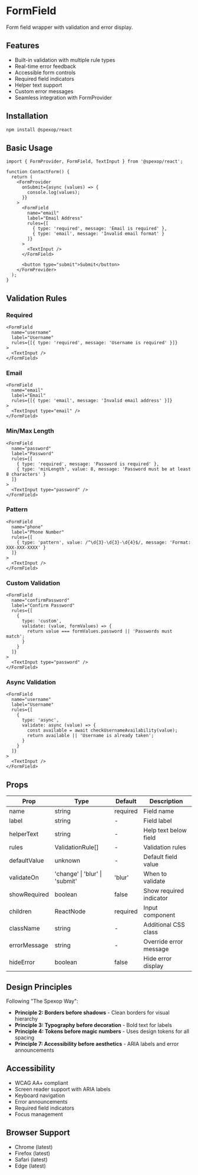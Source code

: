 # FormField

Form field wrapper with validation and error display.

## Features

- Built-in validation with multiple rule types
- Real-time error feedback
- Accessible form controls
- Required field indicators
- Helper text support
- Custom error messages
- Seamless integration with FormProvider

## Installation

```bash
npm install @spexop/react
```

## Basic Usage

```tsx
import { FormProvider, FormField, TextInput } from '@spexop/react';

function ContactForm() {
  return (
    <FormProvider
      onSubmit={async (values) => {
        console.log(values);
      }}
    >
      <FormField
        name="email"
        label="Email Address"
        rules={[
          { type: 'required', message: 'Email is required' },
          { type: 'email', message: 'Invalid email format' }
        ]}
      >
        <TextInput />
      </FormField>
      
      <button type="submit">Submit</button>
    </FormProvider>
  );
}
```

## Validation Rules

### Required

```tsx
<FormField
  name="username"
  label="Username"
  rules={[{ type: 'required', message: 'Username is required' }]}
>
  <TextInput />
</FormField>
```

### Email

```tsx
<FormField
  name="email"
  label="Email"
  rules={[{ type: 'email', message: 'Invalid email address' }]}
>
  <TextInput type="email" />
</FormField>
```

### Min/Max Length

```tsx
<FormField
  name="password"
  label="Password"
  rules={[
    { type: 'required', message: 'Password is required' },
    { type: 'minLength', value: 8, message: 'Password must be at least 8 characters' }
  ]}
>
  <TextInput type="password" />
</FormField>
```

### Pattern

```tsx
<FormField
  name="phone"
  label="Phone Number"
  rules={[
    { type: 'pattern', value: /^\d{3}-\d{3}-\d{4}$/, message: 'Format: XXX-XXX-XXXX' }
  ]}
>
  <TextInput />
</FormField>
```

### Custom Validation

```tsx
<FormField
  name="confirmPassword"
  label="Confirm Password"
  rules={[
    {
      type: 'custom',
      validate: (value, formValues) => {
        return value === formValues.password || 'Passwords must match';
      }
    }
  ]}
>
  <TextInput type="password" />
</FormField>
```

### Async Validation

```tsx
<FormField
  name="username"
  label="Username"
  rules={[
    {
      type: 'async',
      validate: async (value) => {
        const available = await checkUsernameAvailability(value);
        return available || 'Username is already taken';
      }
    }
  ]}
>
  <TextInput />
</FormField>
```

## Props

| Prop | Type | Default | Description |
|------|------|---------|-------------|
| name | string | required | Field name |
| label | string | - | Field label |
| helperText | string | - | Help text below field |
| rules | ValidationRule[] | - | Validation rules |
| defaultValue | unknown | - | Default field value |
| validateOn | 'change' \| 'blur' \| 'submit' | 'blur' | When to validate |
| showRequired | boolean | false | Show required indicator |
| children | ReactNode | required | Input component |
| className | string | - | Additional CSS class |
| errorMessage | string | - | Override error message |
| hideError | boolean | false | Hide error display |

## Design Principles

Following "The Spexop Way":

- **Principle 2: Borders before shadows** - Clean borders for visual hierarchy
- **Principle 3: Typography before decoration** - Bold text for labels
- **Principle 4: Tokens before magic numbers** - Uses design tokens for all spacing
- **Principle 7: Accessibility before aesthetics** - ARIA labels and error announcements

## Accessibility

- WCAG AA+ compliant
- Screen reader support with ARIA labels
- Keyboard navigation
- Error announcements
- Required field indicators
- Focus management

## Browser Support

- Chrome (latest)
- Firefox (latest)
- Safari (latest)
- Edge (latest)
